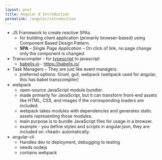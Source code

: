 ```yaml
---
layout: post
title: Angular 8 Introduction
permalink: /angular/introduction
---
```


* JS Framework to create reactive SPAs.
  * for building client application (primarily browser-based) using Component Based Design Pattern.
  * **SPA** – *Single Page Application* – On click of link, no page change only the component is changed.
* Transcompiler - for [typescript](www.typescriptlang.org) to javascript
    - [babeljs.io](https://babeljs.io/) - https://babeljs.io/
* Task Managers 
    – They are just like event managers.
    - preferred options: Grunt, gull, webpack (webpack used for angular, this has babel transcompiler)
* webpack
  - open-source JavaScript module bundler.
  - made primarily for JavaScript, but it can transform front-end assets like HTML, CSS, and images if the corresponding loaders are included.
  - webpack takes modules with dependencies and generates static assets representing those modules.
  - main purpose is to bundle JavaScript files for usage in a browser.
  - example - you define styles and scripts in angular.json, they are included on \<head> automatically.
* angular-cli
    - Handles dev to deployment, debugging to testing
    - needs nodejs
    - contains webpack
